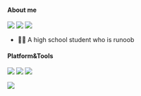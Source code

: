 #### About me

[![](https://img.shields.io/badge/-https://isteed.cc-0e83cd?style=flat-square&logo=Blogger&logoColor=fff)](https://isteed.cc) [![](https://img.shields.io/badge/-t.me/lufsxchannel-3db6f1?style=flat-square&logo=Telegram&logoColor=2ca5e0)](https://t.me/s/lufsxchannel) [![](https://img.shields.io/badge/-lufs@isteed.cc-911318?style=flat-square&logo=Mail.RU&logoColor=white&labelColor=c14438)](mailto:lufs@isteed.cc)

- 👨‍🎓 A high school student who is runoob

#### Platform&Tools

[![](https://img.shields.io/badge/macOS-Catalina-d0d1d4?style=flat-square&logo=Apple)](https://www.apple.com/macos/catalina/)
[![](https://img.shields.io/badge/Android-11%20Beta-00E886?style=flat-square&logo=Android)](https://android.com/)
[![](https://img.shields.io/badge/IDE-Visual%20Studio%20Code-blue?style=flat-square&logo=Visual-Studio-Code)](https://code.visualstudio.com/)

![](https://github-readme-stats.vercel.app/api?username=lufsx&show_icons=true&hide_border=true&icon_color=586069&title_color=a0a9af)
